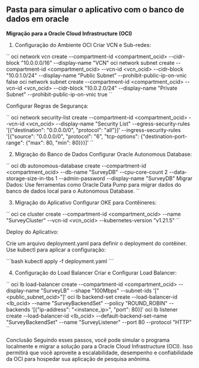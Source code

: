 ## Pasta para simular o aplicativo com o banco de dados em oracle

**Migração para a Oracle Cloud Infrastructure (OCI)**
1. Configuração do Ambiente OCI
Criar VCN e Sub-redes:


´´
oci network vcn create --compartment-id <compartment_ocid> --cidr-block "10.0.0.0/16" --display-name "VCN"
oci network subnet create --compartment-id <compartment_ocid> --vcn-id <vcn_ocid> --cidr-block "10.0.1.0/24" --display-name "Public Subnet" --prohibit-public-ip-on-vnic false
oci network subnet create --compartment-id <compartment_ocid> --vcn-id <vcn_ocid> --cidr-block "10.0.2.0/24" --display-name "Private Subnet" --prohibit-public-ip-on-vnic true
´´

Configurar Regras de Segurança:


´´
oci network security-list create --compartment-id <compartment_ocid> --vcn-id <vcn_ocid> --display-name "Security List" --egress-security-rules '[{"destination": "0.0.0.0/0", "protocol": "all"}]' --ingress-security-rules '[{"source": "0.0.0.0/0", "protocol": "6", "tcp-options": {"destination-port-range": {"max": 80, "min": 80}}}]'
´´

2. Migração do Banco de Dados
Configurar Oracle Autonomous Database:

´´
oci db autonomous-database create --compartment-id <compartment_ocid> --db-name "SurveyDB" --cpu-core-count 2 --data-storage-size-in-tbs 1 --admin-password <password> --display-name "SurveyDB"
Migrar Dados: Use ferramentas como Oracle Data Pump para migrar dados do banco de dados local para o Autonomous Database.
´´

3. Migração do Aplicativo
Configurar OKE para Contêineres:

´´
oci ce cluster create --compartment-id <compartment_ocid> --name "SurveyCluster" --vcn-id <vcn_ocid> --kubernetes-version "v1.21.5"
´´

Deploy do Aplicativo:

Crie um arquivo deployment.yaml para definir o deployment do contêiner.
Use kubectl para aplicar a configuração:

´´´bash
kubectl apply -f deployment.yaml
´´´

4. Configuração do Load Balancer
Criar e Configurar Load Balancer:


´´
oci lb load-balancer create --compartment-id <compartment_ocid> --display-name "SurveyLB" --shape "100Mbps" --subnet-ids '["<public_subnet_ocid>"]'
oci lb backend-set create --load-balancer-id <lb_ocid> --name "SurveyBackendSet" --policy "ROUND_ROBIN" --backends '[{"ip-address": "<instance_ip>", "port": 80}]'
oci lb listener create --load-balancer-id <lb_ocid> --default-backend-set-name "SurveyBackendSet" --name "SurveyListener" --port 80 --protocol "HTTP"
´´

Conclusão
Seguindo esses passos, você pode simular o programa localmente e migrar a solução para a Oracle Cloud Infrastructure (OCI). Isso permitirá que você aproveite a escalabilidade, desempenho e confiabilidade da OCI para hospedar sua aplicação de pesquisa anônima.